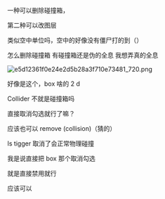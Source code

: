 一种可以删除碰撞箱，

第二种可以改图层

类似空中单位吗，空中的好像没有僵尸打的到（）

怎么删除碰撞箱
有碰撞箱还是伪的全息
我想弄真的全息

![e5d12361f0e24e2d5b28a3f710e73481_720.png](https://picgo18719498306.oss-cn-guangzhou.aliyuncs.com/e5d12361f0e24e2d5b28a3f710e73481_720.png)

好像是这个，box 啥的 2 d

Collider 不就是碰撞箱吗

直接取消勾选就行了嘛？

应该也可以 remove (collision)（猜的）

Is tigger 取消了会正常物理碰撞

我是说直接把 box 那个取消勾选

就是直接禁用就行

应该可以



